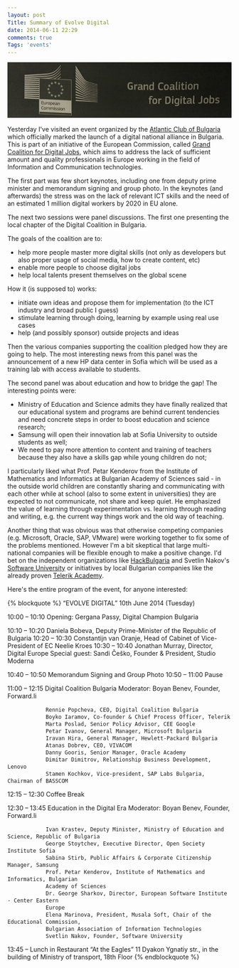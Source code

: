 ```yaml
---
layout: post
Title: Summary of Evolve Digital
date: 2014-06-11 22:29
comments: true
Tags: 'events'
---
```



![Grand Coalition for Digital Jobs](/images/evolve_digital.jpg "Grand Coalition for Digital Jobs")

Yesterday I've visited an event organized by the 
[Atlantic Club of Bulgaria](http://www.atlantic-club.org/index.php?en) which
officially marked the launch of a digital national alliance in Bulgaria. This is
part of an initiative of the European Commission, called 
[Grand Coalition for Digital Jobs](http://ec.europa.eu/digital-agenda/en/grand-coalition-digital-jobs),
which aims to address the lack of
sufficient amount and quality professionals in Europe working in the
field of Information and Communication technologies.

The first part was few short keynotes, including one from deputy prime minister
and memorandum signing and group photo. In the keynotes (and afterwards)
the stress was on the lack of relevant ICT skills and the need of an estimated
1 million digital workers by 2020 in EU alone.

The next two sessions were panel discussions. The first one presenting the local 
chapter of the Digital Coalition in Bulgaria. 

The goals of the coalition are to:

* help more people master more digital skills (not only as developers but also
proper usage of social media, how to create content, etc)
* enable more people to choose digital jobs
* help local talents present themselves on the global scene

How it (is supposed to) works:

* initiate own ideas and propose them for implementation (to the ICT industry and broad public I guess)
* stimulate learning through doing, learning by example using real use cases
* help (and possibly sponsor) outside projects and ideas

Then the various companies supporting the coalition pledged how they are going to
help. The most interesting news from this panel was the announcement of a new HP
data center in Sofia which will be used as a training lab with access available to
students.


The second panel was about education and how to bridge the gap! The interesting points were:

* Ministry of Education and Science admits they have finally realized that our educational
system and programs are behind current tendencies and need concrete steps in order to boost
education and science research;
* Samsung will open their innovation lab at Sofia University to outside students as well;
* We need to pay more attention to content and training of teachers because they also have
a skills gap while young children do not;

I particularly liked what Prof. Petar Kenderov from the Institute of Mathematics and Informatics
at Bulgarian Academy of Sciences said - in the outside world children are constantly sharing
and communicating with each other while at school (also to some extent in universities) they
are expected to not communicate, not share and keep quiet. He emphasized the value of learning through
experimentation vs. learning through reading and writing, e.g. the current way things work
and the old way of teaching. 


Another thing that was obvious was that otherwise competing companies (e.g. Microsoft, Oracle, SAP,
VMware) were working together to fix some of the problems mentioned. However I'm a bit skeptical
that large multi-national companies will be flexible enough to make a positive change.
I'd bet on the independent organizations like [HackBulgaria](https://hackbulgaria.com/) and
Svetlin Nakov's [Software University](https://softuni.bg/) or initiatives by local Bulgarian companies
like the already proven [Telerik Academy](http://academy.telerik.com/).

Here's the entire program of the event, for anyone interested:

{% blockquote %}
“EVOLVE DIGITAL”
10th June 2014 (Tuesday)

10:00 – 10:10 Opening: Gergana Passy, Digital Champion Bulgaria

10:10 – 10:20 Daniela Bobeva, Deputy Prime-Minister of the Republic of Bulgaria
10:20 – 10:30 Constantijn van Oranje, Head of Cabinet of Vice-President of EC Neelie Kroes
10:30 – 10:40 Jonathan Murray, Director, Digital Europe
Special guest: Sandi Češko, Founder & President, Studio Moderna

10:40 – 10:50 Memorandum Signing and Group Photo
10:50 – 11:00 Pause

11:00 – 12:15 Digital Coalition Bulgaria
                Moderator: Boyan Benev, Founder, Forward.li

                Rennie Popcheva, CEO, Digital Coalition Bulgaria
                Boyko Iaramov, Co-founder & Chief Process Officer, Telerik
                Marta Poslad, Senior Policy Advisor, CEE Google
                Petar Ivanov, General Manager, Microsoft Bulgaria
                Iravan Hira, General Manager, Hewlett-Packard Bulgaria
                Atanas Dobrev, CEO, VIVACOM
                Danny Gooris, Senior Manager, Oracle Academy
                Dimitar Dimitrov, Relationship Business Development, Lenovo
                Stamen Kochkov, Vice-president, SAP Labs Bulgaria, Chairman of BASSCOM


12:15 – 12:30 Coffee Break

12:30 – 13:45 Education in the Digital Era
                Moderator: Boyan Benev, Founder, Forward.li

                Ivan Krastev, Deputy Minister, Ministry of Education and Science, Republic of Bulgaria
                George Stoytchev, Executive Director, Open Society Institute Sofia
                Sabina Stirb, Public Affairs & Corporate Citizenship Manager, Samsung
                Prof. Petar Kenderov, Institute of Mathematics and Informatics, Bulgarian
                Academy of Sciences
                Dr. George Sharkov, Director, European Software Institute - Center Eastern
                Europe
                Elena Marinova, President, Musala Soft, Chair of the Educational Commission,
                Bulgarian Association of Information Technologies
                Svetlin Nakov, Founder, Software University

13:45 – Lunch in Restaurant “At the Eagles”
                11 Dyakon Ygnatiy str., in the building of Ministry of transport, 18th Floor
{% endblockquote %}




